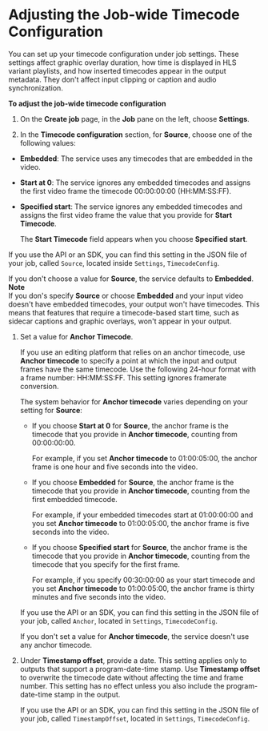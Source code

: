 # Adjusting the Job\-wide Timecode Configuration<a name="timecode-jobconfig"></a>

You can set up your timecode configuration under job settings\. These settings affect graphic overlay duration, how time is displayed in HLS variant playlists, and how inserted timecodes appear in the output metadata\. They don't affect input clipping or caption and audio synchronization\.

**To adjust the job\-wide timecode configuration**

1. On the **Create job** page, in the **Job** pane on the left, choose **Settings**\.

1.  In the **Timecode configuration** section, for **Source**, choose one of the following values:
   + **Embedded**: The service uses any timecodes that are embedded in the video\.
   + **Start at 0**: The service ignores any embedded timecodes and assigns the first video frame the timecode 00:00:00:00 \(HH:MM:SS:FF\)\.
   + **Specified start**: The service ignores any embedded timecodes and assigns the first video frame the value that you provide for **Start Timecode**\. 

     The **Start Timecode** field appears when you choose **Specified start**\.

   If you use the API or an SDK, you can find this setting in the JSON file of your job, called `Source`, located inside `Settings`, `TimecodeConfig`\.

   If you don't choose a value for **Source**, the service defaults to **Embedded**\.
**Note**  
If you don's specify **Source** or choose **Embedded** and your input video doesn't have embedded timecodes, your output won't have timecodes\. This means that features that require a timecode\-based start time, such as sidecar captions and graphic overlays, won't appear in your output\.

1. Set a value for **Anchor Timecode**\.

   If you use an editing platform that relies on an anchor timecode, use **Anchor timecode** to specify a point at which the input and output frames have the same timecode\. Use the following 24\-hour format with a frame number: HH:MM:SS:FF\. This setting ignores framerate conversion\.

   The system behavior for **Anchor timecode** varies depending on your setting for **Source**:
   + If you choose **Start at 0** for **Source**, the anchor frame is the timecode that you provide in **Anchor timecode**, counting from 00:00:00:00\. 

     For example, if you set **Anchor timecode** to 01:00:05:00, the anchor frame is one hour and five seconds into the video\.
   + If you choose **Embedded** for **Source**, the anchor frame is the timecode that you provide in **Anchor timecode**, counting from the first embedded timecode\. 

     For example, if your embedded timecodes start at 01:00:00:00 and you set **Anchor timecode** to 01:00:05:00, the anchor frame is five seconds into the video\.
   + If you choose **Specified start** for **Source**, the anchor frame is the timecode that you provide in **Anchor timecode**, counting from the timecode that you specify for the first frame\.

     For example, if you specify 00:30:00:00 as your start timecode and you set **Anchor timecode** to 01:00:05:00, the anchor frame is thirty minutes and five seconds into the video\.

   If you use the API or an SDK, you can find this setting in the JSON file of your job, called `Anchor`, located in `Settings`, `TimecodeConfig`\.

   If you don't set a value for **Anchor timecode**, the service doesn't use any anchor timecode\.

1. Under **Timestamp offset**, provide a date\. This setting applies only to outputs that support a program\-date\-time stamp\. Use **Timestamp offset** to overwrite the timecode date without affecting the time and frame number\. This setting has no effect unless you also include the program\-date\-time stamp in the output\.

   If you use the API or an SDK, you can find this setting in the JSON file of your job, called `TimestampOffset`, located in `Settings`, `TimecodeConfig`\.